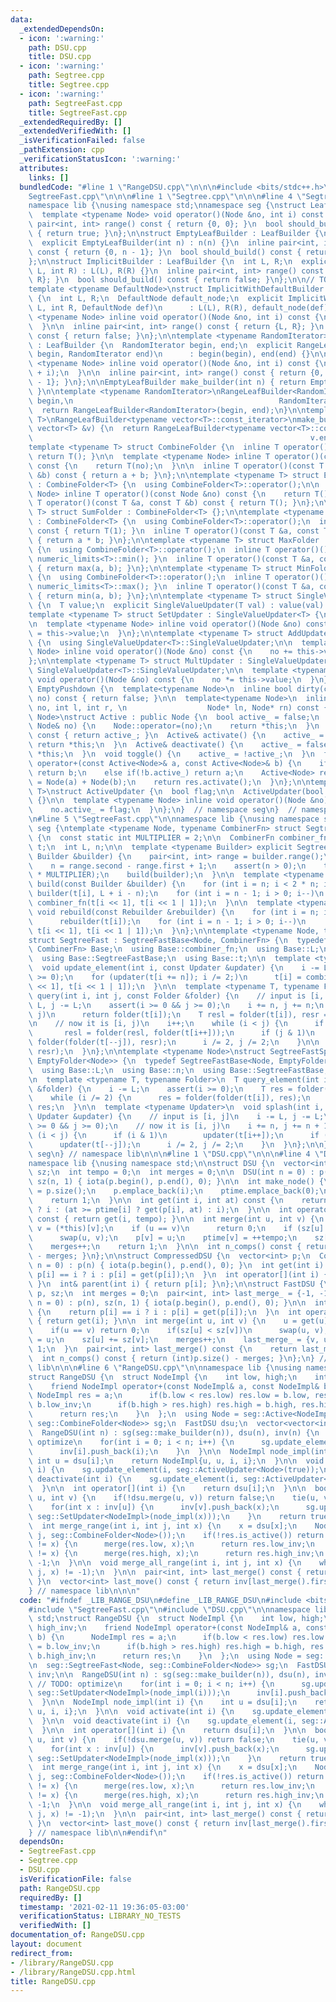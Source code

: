 ```yaml
---
data:
  _extendedDependsOn:
  - icon: ':warning:'
    path: DSU.cpp
    title: DSU.cpp
  - icon: ':warning:'
    path: Segtree.cpp
    title: Segtree.cpp
  - icon: ':warning:'
    path: SegtreeFast.cpp
    title: SegtreeFast.cpp
  _extendedRequiredBy: []
  _extendedVerifiedWith: []
  _isVerificationFailed: false
  _pathExtension: cpp
  _verificationStatusIcon: ':warning:'
  attributes:
    links: []
  bundledCode: "#line 1 \"RangeDSU.cpp\"\n\n\n#include <bits/stdc++.h>\n#line 1 \"\
    SegtreeFast.cpp\"\n\n\n#line 1 \"Segtree.cpp\"\n\n\n#line 4 \"Segtree.cpp\"\n\n\
    namespace lib {\nusing namespace std;\nnamespace seg {\nstruct LeafBuilder {\n\
    \  template <typename Node> void operator()(Node &no, int i) const {}\n  inline\
    \ pair<int, int> range() const { return {0, 0}; }\n  bool should_build() const\
    \ { return true; }\n};\n\nstruct EmptyLeafBuilder : LeafBuilder {\n  int n;\n\
    \  explicit EmptyLeafBuilder(int n) : n(n) {}\n  inline pair<int, int> range()\
    \ const { return {0, n - 1}; }\n  bool should_build() const { return true; }\n\
    };\n\nstruct ImplicitBuilder : LeafBuilder {\n  int L, R;\n  explicit ImplicitBuilder(int\
    \ L, int R) : L(L), R(R) {}\n  inline pair<int, int> range() const { return {L,\
    \ R}; }\n  bool should_build() const { return false; }\n};\n\n// TODO: NOT IMPLEMENTED\n\
    template <typename DefaultNode>\nstruct ImplicitWithDefaultBuilder : LeafBuilder\
    \ {\n  int L, R;\n  DefaultNode default_node;\n  explicit ImplicitWithDefaultBuilder(int\
    \ L, int R, DefaultNode def)\n      : L(L), R(R), default_node(def) {}\n\n  template\
    \ <typename Node> inline void operator()(Node &no, int i) const {\n    no = default_node;\n\
    \  }\n\n  inline pair<int, int> range() const { return {L, R}; }\n  bool should_build()\
    \ const { return false; }\n};\n\ntemplate <typename RandomIterator> struct RangeLeafBuilder\
    \ : LeafBuilder {\n  RandomIterator begin, end;\n  explicit RangeLeafBuilder(RandomIterator\
    \ begin, RandomIterator end)\n      : begin(begin), end(end) {}\n\n  template\
    \ <typename Node> inline void operator()(Node &no, int i) const {\n    no = *(begin\
    \ + i);\n  }\n\n  inline pair<int, int> range() const { return {0, end - begin\
    \ - 1}; }\n};\n\nEmptyLeafBuilder make_builder(int n) { return EmptyLeafBuilder(n);\
    \ }\n\ntemplate <typename RandomIterator>\nRangeLeafBuilder<RandomIterator> make_builder(RandomIterator\
    \ begin,\n                                              RandomIterator end) {\n\
    \  return RangeLeafBuilder<RandomIterator>(begin, end);\n}\n\ntemplate <typename\
    \ T>\nRangeLeafBuilder<typename vector<T>::const_iterator>\nmake_builder(const\
    \ vector<T> &v) {\n  return RangeLeafBuilder<typename vector<T>::const_iterator>(v.begin(),\n\
    \                                                              v.end());\n}\n\n\
    template <typename T> struct CombineFolder {\n  inline T operator()() const {\
    \ return T(); }\n\n  template <typename Node> inline T operator()(const Node &no)\
    \ const {\n    return T(no);\n  }\n\n  inline T operator()(const T &a, const T\
    \ &b) const { return a + b; }\n};\n\ntemplate <typename T> struct EmptyFolder\
    \ : CombineFolder<T> {\n  using CombineFolder<T>::operator();\n\n  template <typename\
    \ Node> inline T operator()(const Node &no) const {\n    return T();\n  }\n  inline\
    \ T operator()(const T &a, const T &b) const { return T(); }\n};\n\ntemplate <typename\
    \ T> struct SumFolder : CombineFolder<T> {};\n\ntemplate <typename T> struct ProductFolder\
    \ : CombineFolder<T> {\n  using CombineFolder<T>::operator();\n  inline T operator()()\
    \ const { return T(1); }\n  inline T operator()(const T &a, const T &b) const\
    \ { return a * b; }\n};\n\ntemplate <typename T> struct MaxFolder : CombineFolder<T>\
    \ {\n  using CombineFolder<T>::operator();\n  inline T operator()() const { return\
    \ numeric_limits<T>::min(); }\n  inline T operator()(const T &a, const T &b) const\
    \ { return max(a, b); }\n};\n\ntemplate <typename T> struct MinFolder : CombineFolder<T>\
    \ {\n  using CombineFolder<T>::operator();\n  inline T operator()() const { return\
    \ numeric_limits<T>::max(); }\n  inline T operator()(const T &a, const T &b) const\
    \ { return min(a, b); }\n};\n\ntemplate <typename T> struct SingleValueUpdater\
    \ {\n  T value;\n  explicit SingleValueUpdater(T val) : value(val) {}\n};\n\n\
    template <typename T> struct SetUpdater : SingleValueUpdater<T> {\n  using SingleValueUpdater<T>::SingleValueUpdater;\n\
    \n  template <typename Node> inline void operator()(Node &no) const {\n    no\
    \ = this->value;\n  }\n};\n\ntemplate <typename T> struct AddUpdater : SingleValueUpdater<T>\
    \ {\n  using SingleValueUpdater<T>::SingleValueUpdater;\n\n  template <typename\
    \ Node> inline void operator()(Node &no) const {\n    no += this->value;\n  }\n\
    };\n\ntemplate <typename T> struct MultUpdater : SingleValueUpdater<T> {\n  using\
    \ SingleValueUpdater<T>::SingleValueUpdater;\n\n  template <typename Node> inline\
    \ void operator()(Node &no) const {\n    no *= this->value;\n  }\n};\n\nstruct\
    \ EmptyPushdown {\n  template<typename Node>\n  inline bool dirty(const Node&\
    \ no) const { return false; }\n\n  template<typename Node>\n  inline void operator()(Node&\
    \ no, int l, int r, \n                  Node* ln, Node* rn) const {}\n};\n\ntemplate<typename\
    \ Node>\nstruct Active : public Node {\n  bool active_ = false;\n  Active& operator=(const\
    \ Node& no) {\n    Node::operator=(no);\n    return *this;\n  }\n  bool is_active()\
    \ const { return active_; }\n  Active& activate() {\n    active_ = true;\n   \
    \ return *this;\n  }\n  Active& deactivate() {\n    active_ = false;\n    return\
    \ *this;\n  }\n  void toggle() {\n    active_ = !active_;\n  }\n  friend Active<Node>\
    \ operator+(const Active<Node>& a, const Active<Node>& b) {\n    if(!a.active_)\
    \ return b;\n    else if(!b.active_) return a;\n    Active<Node> res;\n    res\
    \ = Node(a) + Node(b);\n    return res.activate();\n  }\n};\n\ntemplate <typename\
    \ T>\nstruct ActiveUpdater {\n  bool flag;\n\n  ActiveUpdater(bool f) : flag(f)\
    \ {}\n\n  template <typename Node> inline void operator()(Node &no) const {\n\
    \    no.active_ = flag;\n  }\n};\n}  // namespace seg\n}  // namespace lib\n\n\
    \n#line 5 \"SegtreeFast.cpp\"\n\nnamespace lib {\nusing namespace std;\nnamespace\
    \ seg {\ntemplate <typename Node, typename CombinerFn> struct SegtreeFastBase\
    \ {\n  const static int MULTIPLIER = 2;\n\n  CombinerFn combiner_fn;\n\n  vector<Node>\
    \ t;\n  int L, n;\n\n  template <typename Builder> explicit SegtreeFastBase(const\
    \ Builder &builder) {\n    pair<int, int> range = builder.range();\n    L = range.first;\n\
    \    n = range.second - range.first + 1;\n    assert(n > 0);\n    t = vector<Node>(n\
    \ * MULTIPLIER);\n    build(builder);\n  }\n\n  template <typename Builder> void\
    \ build(const Builder &builder) {\n    for (int i = n; i < 2 * n; i++)\n     \
    \ builder(t[i], L + i - n);\n    for (int i = n - 1; i > 0; i--)\n      t[i] =\
    \ combiner_fn(t[i << 1], t[i << 1 | 1]);\n  }\n\n  template <typename Rebuilder>\
    \ void rebuild(const Rebuilder &rebuilder) {\n    for (int i = n; i < 2 * n; i++)\n\
    \      rebuilder(t[i]);\n    for (int i = n - 1; i > 0; i--)\n      rebuilder(t[i],\
    \ t[i << 1], t[i << 1 | 1]);\n  }\n};\n\ntemplate <typename Node, typename CombinerFn>\n\
    struct SegtreeFast : SegtreeFastBase<Node, CombinerFn> {\n  typedef SegtreeFastBase<Node,\
    \ CombinerFn> Base;\n  using Base::combiner_fn;\n  using Base::L;\n  using Base::n;\n\
    \  using Base::SegtreeFastBase;\n  using Base::t;\n\n  template <typename Updater>\n\
    \  void update_element(int i, const Updater &updater) {\n    i -= L;\n    assert(i\
    \ >= 0);\n    for (updater(t[i += n]); i /= 2;)\n      t[i] = combiner_fn(t[i\
    \ << 1], t[i << 1 | 1]);\n  }\n\n  template <typename T, typename Folder>\n  T\
    \ query(int i, int j, const Folder &folder) {\n    // input is [i, j]\n    i -=\
    \ L, j -= L;\n    assert(i >= 0 && j >= 0);\n    i += n, j += n;\n    if (i ==\
    \ j)\n      return folder(t[i]);\n    T resl = folder(t[i]), resr = folder(t[j]);\n\
    \n    // now it is [i, j)\n    i++;\n    while (i < j) {\n      if (i & 1)\n \
    \       resl = folder(resl, folder(t[i++]));\n      if (j & 1)\n        resr =\
    \ folder(folder(t[--j]), resr);\n      i /= 2, j /= 2;\n    }\n\n    return folder(resl,\
    \ resr);\n  }\n};\n\ntemplate <typename Node>\nstruct SegtreeFastSplash : SegtreeFastBase<Node,\
    \ EmptyFolder<Node>> {\n  typedef SegtreeFastBase<Node, EmptyFolder<Node>> Base;\n\
    \  using Base::L;\n  using Base::n;\n  using Base::SegtreeFastBase;\n  using Base::t;\n\
    \n  template <typename T, typename Folder>\n  T query_element(int i, const Folder\
    \ &folder) {\n    i -= L;\n    assert(i >= 0);\n    T res = folder(t[i += n]);\n\
    \    while (i /= 2) {\n      res = folder(folder(t[i]), res);\n    }\n    return\
    \ res;\n  }\n\n  template <typename Updater>\n  void splash(int i, int j, const\
    \ Updater &updater) {\n    // input is [i, j]\n    i -= L, j -= L;\n    assert(i\
    \ >= 0 && j >= 0);\n    // now it is [i, j)\n    i += n, j += n + 1;\n\n    while\
    \ (i < j) {\n      if (i & 1)\n        updater(t[i++]);\n      if (j & 1)\n  \
    \      updater(t[--j]);\n      i /= 2, j /= 2;\n    }\n  }\n};\n\n} // namespace\
    \ seg\n} // namespace lib\n\n\n#line 1 \"DSU.cpp\"\n\n\n#line 4 \"DSU.cpp\"\n\n\
    namespace lib {\nusing namespace std;\n\nstruct DSU {\n  vector<int> p, ptime,\
    \ sz;\n  int tempo = 0;\n  int merges = 0;\n\n  DSU(int n = 0) : p(n), ptime(n),\
    \ sz(n, 1) { iota(p.begin(), p.end(), 0); }\n\n  int make_node() {\n    int i\
    \ = p.size();\n    p.emplace_back(i);\n    ptime.emplace_back(0);\n    sz.emplace_back(1);\n\
    \    return 1;\n  }\n\n  int get(int i, int at) const {\n    return p[i] == i\
    \ ? i : (at >= ptime[i] ? get(p[i], at) : i);\n  }\n\n  int operator[](int i)\
    \ const { return get(i, tempo); }\n\n  int merge(int u, int v) {\n    u = (*this)[u],\
    \ v = (*this)[v];\n    if (u == v)\n      return 0;\n    if (sz[u] < sz[v])\n\
    \      swap(u, v);\n    p[v] = u;\n    ptime[v] = ++tempo;\n    sz[u] += sz[v];\n\
    \    merges++;\n    return 1;\n  }\n\n  int n_comps() const { return (int)p.size()\
    \ - merges; }\n};\n\nstruct CompressedDSU {\n  vector<int> p;\n  CompressedDSU(int\
    \ n = 0) : p(n) { iota(p.begin(), p.end(), 0); }\n  int get(int i) {\n    return\
    \ p[i] == i ? i : p[i] = get(p[i]);\n  }\n  int operator[](int i) { return get(i);\
    \ }\n  int& parent(int i) { return p[i]; }\n};\n\nstruct FastDSU {\n  vector<int>\
    \ p, sz;\n  int merges = 0;\n  pair<int, int> last_merge_ = {-1, -1};\n  FastDSU(int\
    \ n = 0) : p(n), sz(n, 1) { iota(p.begin(), p.end(), 0); }\n\n  int get(int i)\
    \ {\n    return p[i] == i ? i : p[i] = get(p[i]);\n  }\n  int operator[](int i)\
    \ { return get(i); }\n\n  int merge(int u, int v) {\n    u = get(u), v = get(v);\n\
    \    if(u == v) return 0;\n    if(sz[u] < sz[v])\n      swap(u, v);\n    p[v]\
    \ = u;\n    sz[u] += sz[v];\n    merges++;\n    last_merge_ = {v, u};\n    return\
    \ 1;\n  }\n  pair<int, int> last_merge() const {\n    return last_merge_;\n  }\n\
    \  int n_comps() const { return (int)p.size() - merges; }\n};\n} // namespace\
    \ lib\n\n\n#line 6 \"RangeDSU.cpp\"\n\nnamespace lib {\nusing namespace std;\n\
    struct RangeDSU {\n  struct NodeImpl {\n    int low, high;\n    int low_inv, high_inv;\n\
    \    friend NodeImpl operator+(const NodeImpl& a, const NodeImpl& b) {\n     \
    \ NodeImpl res = a;\n      if(b.low < res.low) res.low = b.low, res.low_inv =\
    \ b.low_inv;\n      if(b.high > res.high) res.high = b.high, res.high_inv = b.high_inv;\n\
    \      return res;\n    }\n  };\n  using Node = seg::Active<NodeImpl>;\n\n  seg::SegtreeFast<Node,\
    \ seg::CombineFolder<Node>> sg;\n  FastDSU dsu;\n  vector<vector<int>> inv;\n\n\
    \  RangeDSU(int n) : sg(seg::make_builder(n)), dsu(n), inv(n) {\n    // TODO:\
    \ optimize\n    for(int i = 0; i < n; i++) {\n      sg.update_element(i, seg::SetUpdater<NodeImpl>(node_impl(i)));\n\
    \      inv[i].push_back(i);\n    }\n  }\n\n  NodeImpl node_impl(int i) {\n   \
    \ int u = dsu[i];\n    return NodeImpl{u, u, i, i};\n  }\n\n  void activate(int\
    \ i) {\n    sg.update_element(i, seg::ActiveUpdater<Node>(true));\n  }\n\n  void\
    \ deactivate(int i) {\n    sg.update_element(i, seg::ActiveUpdater<Node>(false));\n\
    \  }\n\n  int operator[](int i) {\n    return dsu[i];\n  }\n\n  bool merge(int\
    \ u, int v) {\n    if(!dsu.merge(u, v)) return false;\n    tie(u, v) = dsu.last_merge();\n\
    \    for(int x : inv[u]) {\n      inv[v].push_back(x);\n      sg.update_element(x,\
    \ seg::SetUpdater<NodeImpl>(node_impl(x)));\n    }\n    return true;\n  }\n\n\
    \  int merge_range(int i, int j, int x) {\n    x = dsu[x];\n    Node res = sg.query<Node>(i,\
    \ j, seg::CombineFolder<Node>());\n    if(!res.is_active()) return -1;\n    if(res.low\
    \ != x) {\n      merge(res.low, x);\n      return res.low_inv;\n    }\n    if(res.high\
    \ != x) {\n      merge(res.high, x);\n      return res.high_inv;\n    }\n    return\
    \ -1;\n  }\n\n  void merge_all_range(int i, int j, int x) {\n    while(merge_range(i,\
    \ j, x) != -1);\n  }\n\n  pair<int, int> last_merge() const { return dsu.last_merge();\
    \ }\n  vector<int> last_move() const { return inv[last_merge().first]; }\n};\n\
    } // namespace lib\n\n\n"
  code: "#ifndef _LIB_RANGE_DSU\n#define _LIB_RANGE_DSU\n#include <bits/stdc++.h>\n\
    #include \"SegtreeFast.cpp\"\n#include \"DSU.cpp\"\n\nnamespace lib {\nusing namespace\
    \ std;\nstruct RangeDSU {\n  struct NodeImpl {\n    int low, high;\n    int low_inv,\
    \ high_inv;\n    friend NodeImpl operator+(const NodeImpl& a, const NodeImpl&\
    \ b) {\n      NodeImpl res = a;\n      if(b.low < res.low) res.low = b.low, res.low_inv\
    \ = b.low_inv;\n      if(b.high > res.high) res.high = b.high, res.high_inv =\
    \ b.high_inv;\n      return res;\n    }\n  };\n  using Node = seg::Active<NodeImpl>;\n\
    \n  seg::SegtreeFast<Node, seg::CombineFolder<Node>> sg;\n  FastDSU dsu;\n  vector<vector<int>>\
    \ inv;\n\n  RangeDSU(int n) : sg(seg::make_builder(n)), dsu(n), inv(n) {\n   \
    \ // TODO: optimize\n    for(int i = 0; i < n; i++) {\n      sg.update_element(i,\
    \ seg::SetUpdater<NodeImpl>(node_impl(i)));\n      inv[i].push_back(i);\n    }\n\
    \  }\n\n  NodeImpl node_impl(int i) {\n    int u = dsu[i];\n    return NodeImpl{u,\
    \ u, i, i};\n  }\n\n  void activate(int i) {\n    sg.update_element(i, seg::ActiveUpdater<Node>(true));\n\
    \  }\n\n  void deactivate(int i) {\n    sg.update_element(i, seg::ActiveUpdater<Node>(false));\n\
    \  }\n\n  int operator[](int i) {\n    return dsu[i];\n  }\n\n  bool merge(int\
    \ u, int v) {\n    if(!dsu.merge(u, v)) return false;\n    tie(u, v) = dsu.last_merge();\n\
    \    for(int x : inv[u]) {\n      inv[v].push_back(x);\n      sg.update_element(x,\
    \ seg::SetUpdater<NodeImpl>(node_impl(x)));\n    }\n    return true;\n  }\n\n\
    \  int merge_range(int i, int j, int x) {\n    x = dsu[x];\n    Node res = sg.query<Node>(i,\
    \ j, seg::CombineFolder<Node>());\n    if(!res.is_active()) return -1;\n    if(res.low\
    \ != x) {\n      merge(res.low, x);\n      return res.low_inv;\n    }\n    if(res.high\
    \ != x) {\n      merge(res.high, x);\n      return res.high_inv;\n    }\n    return\
    \ -1;\n  }\n\n  void merge_all_range(int i, int j, int x) {\n    while(merge_range(i,\
    \ j, x) != -1);\n  }\n\n  pair<int, int> last_merge() const { return dsu.last_merge();\
    \ }\n  vector<int> last_move() const { return inv[last_merge().first]; }\n};\n\
    } // namespace lib\n\n#endif\n"
  dependsOn:
  - SegtreeFast.cpp
  - Segtree.cpp
  - DSU.cpp
  isVerificationFile: false
  path: RangeDSU.cpp
  requiredBy: []
  timestamp: '2021-02-11 19:36:05-03:00'
  verificationStatus: LIBRARY_NO_TESTS
  verifiedWith: []
documentation_of: RangeDSU.cpp
layout: document
redirect_from:
- /library/RangeDSU.cpp
- /library/RangeDSU.cpp.html
title: RangeDSU.cpp
---
```

